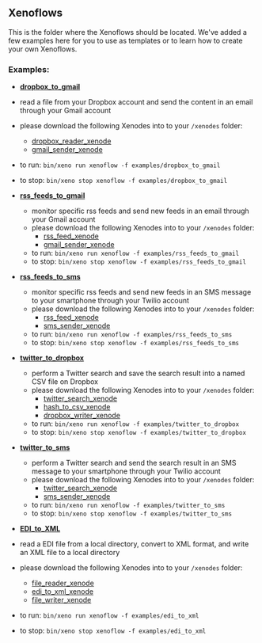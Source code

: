 ## Xenoflows

This is the folder where the Xenoflows should be located. We've added a few examples here for you to use as templates or to learn how to create your own Xenoflows.

### Examples:

* [__dropbox_to_gmail__](./examples/dropbox_to_gmail.yml)
 * read a file from your Dropbox account and send the content in an email through your Gmail account
  * please download the following Xenodes into to your `/xenodes` folder:
    * [dropbox_reader_xenode](https://github.com/Nodally/dropbox_reader_xenode)
    * [gmail_sender_xenode](https://github.com/Nodally/gmail_sender_xenode)
  * to run: `bin/xeno run xenoflow -f examples/dropbox_to_gmail`
  * to stop: `bin/xeno stop xenoflow -f examples/dropbox_to_gmail`


* [__rss_feeds_to_gmail__](./examples/rss_feeds_to_gmail.yml)
  * monitor specific rss feeds and send new feeds in an email through your Gmail account
  * please download the following Xenodes into to your `/xenodes` folder:
    * [rss_feed_xenode](https://github.com/Nodally/rss_feed_xenode)
    * [gmail_sender_xenode](https://github.com/Nodally/gmail_sender_xenode)
  * to run: `bin/xeno run xenoflow -f examples/rss_feeds_to_gmail`
  * to stop: `bin/xeno stop xenoflow -f examples/rss_feeds_to_gmail`


* [__rss_feeds_to_sms__](./examples/rss_feeds_to_sms.yml)
  * monitor specific rss feeds and send new feeds in an SMS message to your smartphone through your Twilio account
  * please download the following Xenodes into to your `/xenodes` folder:
    * [rss_feed_xenode](https://github.com/Nodally/rss_feed_xenode)
    * [sms_sender_xenode](https://github.com/Nodally/sms_sender_xenode)
  * to run: `bin/xeno run xenoflow -f examples/rss_feeds_to_sms`
  * to stop: `bin/xeno stop xenoflow -f examples/rss_feeds_to_sms`


* [__twitter_to_dropbox__](./examples/twitter_to_dropbox.yml)
  * perform a Twitter search and save the search result into a named CSV file on Dropbox
  * please download the following Xenodes into to your `/xenodes` folder:
    * [twitter_search_xenode](https://github.com/Nodally/twitter_search_xenode)
    * [hash_to_csv_xenode](https://github.com/Nodally/hash_to_csv_xenode)
    * [dropbox_writer_xenode](https://github.com/Nodally/dropbox_writer_xenode)
  * to run: `bin/xeno run xenoflow -f examples/twitter_to_dropbox`
  * to stop: `bin/xeno stop xenoflow -f examples/twitter_to_dropbox`


* [__twitter_to_sms__](./examples/twitter_to_sms.yml)
  * perform a Twitter search and send the search result in an SMS message to your smartphone through your Twilio account
  * please download the following Xenodes into to your `/xenodes` folder:
    * [twitter_search_xenode](https://github.com/Nodally/twitter_search_xenode)
    * [sms_sender_xenode](https://github.com/Nodally/sms_sender_xenode)
  * to run: `bin/xeno run xenoflow -f examples/twitter_to_sms`
  * to stop: `bin/xeno stop xenoflow -f examples/twitter_to_sms` 


* [__EDI_to_XML__](./examples/edi_to_xml.yml)
 * read a EDI file from a local directory, convert to XML format, and write an XML file to a local directory
  * please download the following Xenodes into to your `/xenodes` folder:
    * [file_reader_xenode](https://github.com/Nodally/file_reader_xenode)
    * [edi_to_xml_xenode](https://github.com/Nodally/edi_to_xml_xenode)
    * [file_writer_xenode](https://github.com/Nodally/file_writer_xenode)
  * to run: `bin/xeno run xenoflow -f examples/edi_to_xml`
  * to stop: `bin/xeno stop xenoflow -f examples/edi_to_xml`

